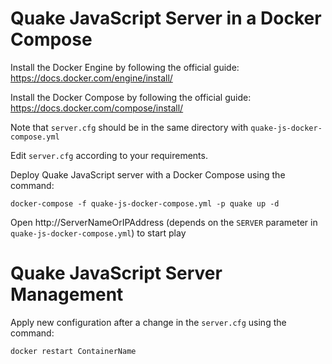 # Quake JavaScript Server in a Docker Compose

Install the Docker Engine by following the official guide: https://docs.docker.com/engine/install/

Install the Docker Compose by following the official guide: https://docs.docker.com/compose/install/

Note that `server.cfg` should be in the same directory with `quake-js-docker-compose.yml`

Edit `server.cfg` according to your requirements.

Deploy Quake JavaScript server with a Docker Compose using the command:

`docker-compose -f quake-js-docker-compose.yml -p quake up -d`

Open http://ServerNameOrIPAddress (depends on the `SERVER` parameter in `quake-js-docker-compose.yml`) to start play

# Quake JavaScript Server Management

Apply new configuration after a change in the `server.cfg` using the command:

`docker restart ContainerName`
